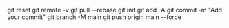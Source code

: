 git reset 
git remote -v
git pull --rebase
git init
git add -A
git commit -m "Add your commit"
git branch -M main
git push origin main --force